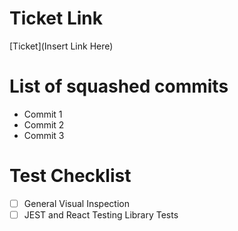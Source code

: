 # Ticket Link

[Ticket](Insert Link Here)

# List of squashed commits

- Commit 1
- Commit 2
- Commit 3

# Test Checklist

- [ ] General Visual Inspection
- [ ] JEST and React Testing Library Tests
